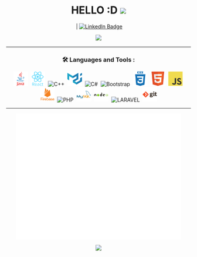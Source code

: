 <div align="center">

  <h1>
    HELLO :D
    <img src="https://media.giphy.com/media/hvRJCLFzcasrR4ia7z/giphy.gif" width="30px"/>
    
  </h1>
  
  <img src="https://komarev.com/ghpvc/?username=MarcShayne-npc&style=for-the-badge&color=blue" alt=""/> |  <a href="https://www.linkedin.com/in/marc-sih-2406371b8/"> <img src="https://img.shields.io/badge/LinkedIn-blue?style=for-the-badge&logo=linkedin&logoColor=white" alt="LinkedIn Badge"/></a>

  <img src="https://svg-banners.vercel.app/api?type=typeWriter&text1=Marc%20Shayne%20💻&width=700&height=200" />

---

### :hammer_and_wrench: Languages and Tools :
  
  <div>
  <img src="https://github.com/devicons/devicon/blob/master/icons/java/java-original-wordmark.svg" title="Java" alt="Java" width="40" height="40"/>&nbsp;
  <img src="https://github.com/devicons/devicon/blob/master/icons/react/react-original-wordmark.svg" title="React" alt="React" width="40" height="40"/>&nbsp;
  <img src="https://www.freeiconspng.com/thumbs/c-logo-icon/c--logo-icon-0.png" title="C++" alt="C++" width="40" height="40"/>&nbsp;
  <img src="https://github.com/devicons/devicon/blob/master/icons/materialui/materialui-original.svg" title="Material UI" alt="Material UI" width="40" height="40"/>&nbsp;
  <img src="https://seeklogo.com/images/C/c-sharp-c-logo-02F17714BA-seeklogo.com.png" title="C#" alt="C#" width="40" height="40"/>&nbsp;
  <img src="https://brandslogos.com/wp-content/uploads/thumbs/bootstrap-logo-vector.svg" title="Bootstrap" alt="Bootstrap " width="40" height="40"/>&nbsp;
  <img src="https://github.com/devicons/devicon/blob/master/icons/css3/css3-plain-wordmark.svg"  title="CSS3" alt="CSS" width="40" height="40"/>&nbsp;
  <img src="https://github.com/devicons/devicon/blob/master/icons/html5/html5-original.svg" title="HTML5" alt="HTML" width="40" height="40"/>&nbsp;
  <img src="https://github.com/devicons/devicon/blob/master/icons/javascript/javascript-original.svg" title="JavaScript" alt="JavaScript" width="40" height="40"/>&nbsp;
  <img src="https://github.com/devicons/devicon/blob/master/icons/firebase/firebase-plain-wordmark.svg" title="Firebase" alt="Firebase" width="40" height="40"/>&nbsp;
  <img src="https://www.php.net/images/logos/new-php-logo.svg" title="Php"  alt="PHP" width="40" height="40"/>&nbsp;
  <img src="https://github.com/devicons/devicon/blob/master/icons/mysql/mysql-original-wordmark.svg" title="MySQL"  alt="MySQL" width="40" height="40"/>&nbsp;
  <img src="https://github.com/devicons/devicon/blob/master/icons/nodejs/nodejs-original-wordmark.svg" title="NodeJS" alt="NodeJS" width="40" height="40"/>&nbsp;
  <img src="https://upload.wikimedia.org/wikipedia/commons/thumb/9/9a/Laravel.svg/1200px-Laravel.svg.png" title="LARAVEL" alt="LARAVEL" width="40" height="40"/>&nbsp;
  <img src="https://github.com/devicons/devicon/blob/master/icons/git/git-original-wordmark.svg" title="Git" **alt="Git" width="40" height="40"/>
</div>

---
 <img align="center" src="/github-metrics.svg" alt="Metrics" width="450">
  
  ![](https://github-profile-trophy.vercel.app/?username=MarcShayne-npc&theme=onedark&column=4&margin-w=15&margin-h=15)

</div>

